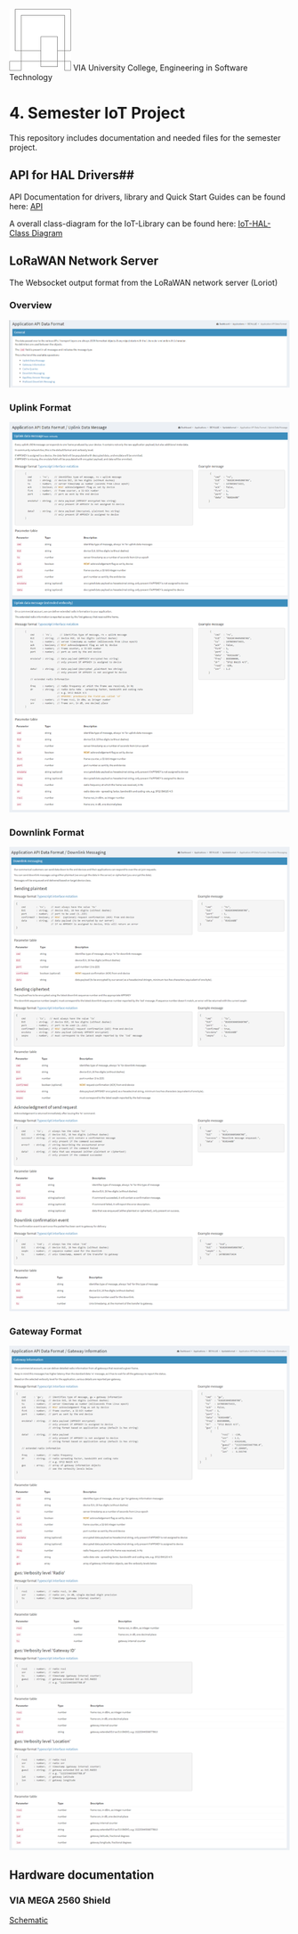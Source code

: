 ![VIA Logo](/docs/resources/logo.png) VIA University College, Engineering in Software Technology

# 4. Semester IoT Project #
This repository includes documentation and needed files for the semester project.

## API for HAL Drivers##
API Documentation for drivers, library and Quick Start Guides can be found here: [API](https://ihavn.github.io/IoT_Semester_project/)

A overall class-diagram for the IoT-Library can be found here: [IoT-HAL-Class Diagram](/docs/IoT_HAL.svg)

## LoRaWAN Network Server ##
The Websocket output format from the LoRaWAN network server (Loriot)

### Overview ###
![Loriot Output Overview](/docs/documentation/Loriot/Overview.png)

### Uplink Format ###
![Loriot Output Uplink](/docs/documentation/Loriot/Uplink.png)

### Downlink Format ###
![Loriot Output Downlink](/docs/documentation/Loriot/Downlink.png)

### Gateway Format ###
![Loriot Output Gateway](/docs/documentation/Loriot/Gateway.png)

## Hardware documentation ##
### VIA MEGA 2560 Shield ###
[Schematic](/docs/documentation/HW%20Doc/VIA%20MEGA2560%20Shield/VIA%20Shield%202.0.0%20Schematic.pdf)

